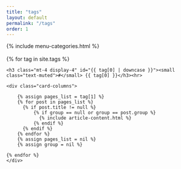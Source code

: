 ```yaml
---
title: "tags"
layout: default
permalink: "/tags"
order: 1
---
```


<div class="container">
	<div class="row">
        {% include menu-categories.html %}
    </div>
</div>
<br>
<div class="container">
    <div class="card-columns">
    {% for tag in site.tags %}
    </div> 
    
    <h3 class="mt-4 display-4" id="{{ tag[0] | downcase }}"><small class="text-muted">#</small> {{ tag[0] }}</h3><hr>
    
    <div class="card-columns">

        {% assign pages_list = tag[1] %}
        {% for post in pages_list %}
          {% if post.title != null %}
              {% if group == null or group == post.group %}
                {% include article-content.html %}
              {% endif %}
          {% endif %}
        {% endfor %}
        {% assign pages_list = nil %}
        {% assign group = nil %}

    {% endfor %}
    </div>
</div>